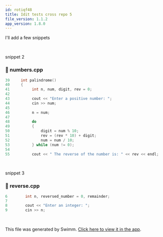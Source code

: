 ```yaml
---
id: rotiqf48
title: Idit tests cross repo 5
file_version: 1.1.2
app_version: 1.8.0
---
```


I'll add a few snippets

<br/>

snippet 2
<!-- NOTE-swimm-snippet: the lines below link your snippet to Swimm -->
<!-- NOTE-swimm-repo ::Z2l0aHViJTNBJTNBZXJhbi10ZXN0LXJlbW92ZWQtaW4tcGxheWxpc3QlM0ElM0Fzd2ltbWlv:: -->
### 📄 numbers.cpp
```c++
39     int palindrome()
40     {
41          int n, num, digit, rev = 0;
42     
43          cout << "Enter a positive number: ";
44          cin >> num;
45     
46          n = num;
47     
48          do
49          {
50              digit = num % 10;
51              rev = (rev * 10) + digit;
52              num = num / 10;
53          } while (num != 0);
54     
55          cout << " The reverse of the number is: " << rev << endl;
```

<br/>

snippet 3
<!-- NOTE-swimm-snippet: the lines below link your snippet to Swimm -->
<!-- NOTE-swimm-repo ::Z2l0aHViJTNBJTNBZXJhbi10ZXN0LXJlbW92ZWQtaW4tcGxheWxpc3QlM0ElM0Fzd2ltbWlv:: -->
### 📄 reverse.cpp
```c++
6        int n, reversed_number = 0, remainder;
7      
8        cout << "Enter an integer: ";
9        cin >> n;
```

<br/>

This file was generated by Swimm. [Click here to view it in the app](https://swimm-web-app.web.app/repos/Z2l0aHViJTNBJTNBdGVzdC1naXRodWItYXBwJTNBJTNBc3dpbW1pbw==/docs/rotiqf48).

